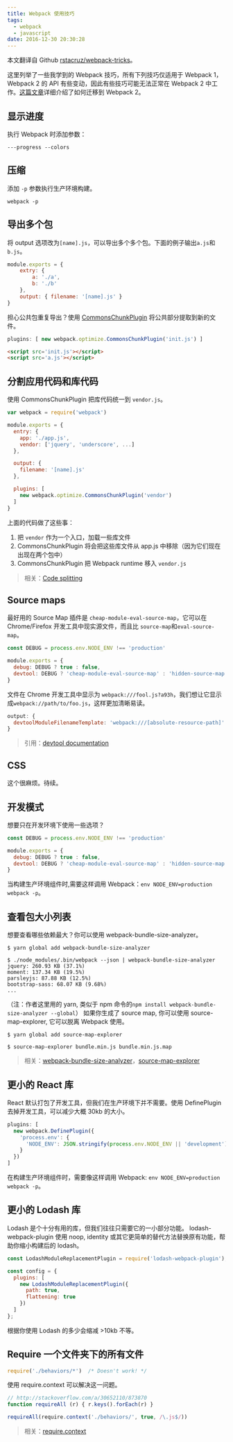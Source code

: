 ```yaml
---
title: Webpack 使用技巧
tags:
  - webpack
  - javascript
date: 2016-12-30 20:30:28
---
```



本文翻译自 Github [rstacruz/webpack-tricks](https://github.com/rstacruz/webpack-tricks)。

这里列举了一些我学到的 Webpack 技巧，所有下列技巧仅适用于 Webpack 1， Webpack 2 的 API 有些变动，因此有些技巧可能无法正常在 Webpack 2 中工作。[这篇文章](http://javascriptplayground.com/blog/2016/10/moving-to-webpack-2/)详细介绍了如何迁移到 Webpack 2。

## 显示进度
执行 Webpack 时添加参数：
```
---progress --colors
```

## 压缩
添加 `-p` 参数执行生产环境构建。
```
webpack -p
```

## 导出多个包
将 output 选项改为`[name].js`，可以导出多个多个包。下面的例子输出`a.js`和`b.js`。
```javascript
module.exports = {
    extry: {
        a: './a',
        b: './b'
    },
    output: { filename: '[name].js' }
}
```
担心公共包重复导出？使用 [CommonsChunkPlugin](https://webpack.github.io/docs/list-of-plugins.html#commonschunkplugin) 将公共部分提取到新的文件。
```javascript
plugins: [ new webpack.optimize.CommonsChunkPlugin('init.js') ]
```
```html
<script src='init.js'></script>
<script src='a.js'></script>
```

## 分割应用代码和库代码
使用 CommonsChunkPlugin 把库代码统一到 `vendor.js`。
```javascript
var webpack = require('webpack')

module.exports = {
  entry: {
    app: './app.js',
    vendor: ['jquery', 'underscore', ...]
  },

  output: {
    filename: '[name].js'
  },

  plugins: [
    new webpack.optimize.CommonsChunkPlugin('vendor')
  ]
}
```
上面的代码做了这些事：
1. 把 `vendor` 作为一个入口，加载一些库文件
2. CommonsChunkPlugin 将会把这些库文件从 app.js 中移除（因为它们现在出现在两个包中）
3. CommonsChunkPlugin 把 Webpack runtime 移入 `vendor.js`
> 相关：[Code splitting](https://webpack.github.io/docs/code-splitting.html#split-app-and-vendor-code)

## Source maps
最好用的 Source Map 插件是 `cheap-module-eval-source-map`，它可以在 Chrome/Firefox 开发工具中现实源文件，而且比 `source-map`和`eval-source-map`。
```javascript
const DEBUG = process.env.NODE_ENV !== 'production'

module.exports = {
  debug: DEBUG ? true : false,
  devtool: DEBUG ? 'cheap-module-eval-source-map' : 'hidden-source-map'
}
```
文件在 Chrome 开发工具中显示为 `webpack:///fool.js?a93h`，我们想让它显示成`webpack://path/to/foo.js`，这样更加清晰易读。
```javascript
output: {
  devtoolModuleFilenameTemplate: 'webpack:///[absolute-resource-path]'
}
```
> 引用：[devtool documentation](https://webpack.github.io/docs/configuration.html#devtool)

## CSS
这个很麻烦。待续。

## 开发模式
想要只在开发环境下使用一些选项？
```javascript
const DEBUG = process.env.NODE_ENV !== 'production'

module.exports = {
  debug: DEBUG ? true : false,
  devtool: DEBUG ? 'cheap-module-eval-source-map' : 'hidden-source-map'
}
```
当构建生产环境组件时,需要这样调用 Webpack：`env NODE_ENV=production webpack -p`。

## 查看包大小列表
想要查看哪些依赖最大？你可以使用 webpack-bundle-size-analyzer。
```
$ yarn global add webpack-bundle-size-analyzer

$ ./node_modules/.bin/webpack --json | webpack-bundle-size-analyzer
jquery: 260.93 KB (37.1%)
moment: 137.34 KB (19.5%)
parsleyjs: 87.88 KB (12.5%)
bootstrap-sass: 68.07 KB (9.68%)
...
```
（注：作者这里用的 yarn, 类似于 npm 命令的`npm install webpack-bundle-size-analyzer --global`）
如果你生成了 source map, 你可以使用 source-map-explorer, 它可以脱离 Webpack 使用。
```
$ yarn global add source-map-explorer

$ source-map-explorer bundle.min.js bundle.min.js.map
```
> 相关：[webpack-bundle-size-analyzer](https://github.com/robertknight/webpack-bundle-size-analyzer)，[source-map-explorer](https://www.npmjs.com/package/source-map-explorer)

## 更小的 React 库
React 默认打包了开发工具，但我们在生产环境下并不需要。使用 DefinePlugin 去掉开发工具，可以减少大概 30kb 的大小。
```javascript
plugins: [
  new webpack.DefinePlugin({
    'process.env': {
      'NODE_ENV': JSON.stringify(process.env.NODE_ENV || 'development')
    }
  })
]
```
在构建生产环境组件时，需要像这样调用 Webpack: `env NODE_ENV=production webpack -p`。

## 更小的 Lodash 库
Lodash 是个十分有用的库，但我们往往只需要它的一小部分功能。 lodash-webpack-plugin 使用 noop, identity 或其它更简单的替代方法替换原有功能，帮助你缩小构建后的 lodash。
```javascript
const LodashModuleReplacementPlugin = require('lodash-webpack-plugin');

const config = {
  plugins: [
    new LodashModuleReplacementPlugin({
      path: true,
      flattening: true
    })
  ]
};
```
根据你使用 Lodash 的多少会缩减 >10kb 不等。

## Require 一个文件夹下的所有文件
```javascript
require('./behaviors/*')  /* Doesn't work! */
```
使用 require.context 可以解决这一问题。
```javascript
// http://stackoverflow.com/a/30652110/873870
function requireAll (r) { r.keys().forEach(r) }

requireAll(require.context('./behaviors/', true, /\.js$/))
```
> 相关：[require.context](http://webpack.github.io/docs/context.html#require-context)
